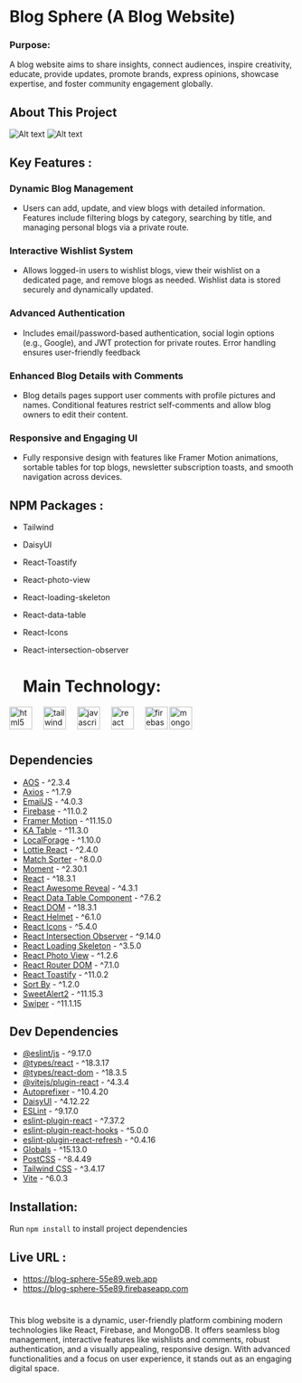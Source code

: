 # Blog Sphere (A Blog Website)

### Purpose:
 A blog website aims to share insights, connect audiences, inspire creativity, educate, provide updates, promote brands, express opinions, showcase expertise, and foster community engagement globally.

## About This Project

![Alt text](https://github.com/abusaleh123/Blog-Sphere/blob/cc24b0e9fdf86740f5af3b20e9a5ec575dead18c/Screenshot%202025-01-08%20121422.png)
![Alt text](https://github.com/abusaleh123/Blog-Sphere/blob/cc24b0e9fdf86740f5af3b20e9a5ec575dead18c/Screenshot%202025-01-08%20121404.png)

## Key Features :

### Dynamic Blog Management
- Users can add, update, and view blogs with detailed information. Features include filtering blogs by category, searching by title, and managing personal blogs via a private route.

### Interactive Wishlist System
- Allows logged-in users to wishlist blogs, view their wishlist on a dedicated page, and remove blogs as needed. Wishlist data is stored securely and dynamically updated.

### Advanced Authentication
- Includes email/password-based authentication, social login options (e.g., Google), and JWT protection for private routes. Error handling ensures user-friendly feedback

### Enhanced Blog Details with Comments
- Blog details pages support user comments with profile pictures and names. Conditional features restrict self-comments and allow blog owners to edit their content.

### Responsive and Engaging UI
- Fully responsive design with features like Framer Motion animations, sortable tables for top blogs, newsletter subscription toasts, and smooth navigation across devices.


## NPM Packages :

- Tailwind
- DaisyUI
- React-Toastify
- React-photo-view
- React-loading-skeleton
- React-data-table
- React-Icons
- React-intersection-observer



  # Main Technology:

<div align="left">
  <img src="https://cdn.jsdelivr.net/gh/devicons/devicon/icons/html5/html5-original.svg" height="40" alt="html5 logo"  />
  <img width="12" />
  <img src="https://cdn.jsdelivr.net/gh/devicons/devicon/icons/tailwindcss/tailwindcss-original-wordmark.svg" height="40" alt="tailwindcss logo"  />
  <img width="12" />
  <img src="https://cdn.jsdelivr.net/gh/devicons/devicon/icons/javascript/javascript-original.svg" height="40" alt="javascript logo"  />
  <img width="12" />
  <img src="https://cdn.jsdelivr.net/gh/devicons/devicon/icons/react/react-original.svg" height="40" alt="react logo"  />
  <img width="12" />
  <img src="https://cdn.jsdelivr.net/gh/devicons/devicon/icons/firebase/firebase-plain.svg" height="40" alt="firebase logo"  />
  <img src="https://cdn.jsdelivr.net/gh/devicons/devicon/icons/mongodb/mongodb-original.svg" height="40" alt="mongodb logo"  />

</div>

#








## Dependencies

- [AOS](https://github.com/michalsnik/aos) - ^2.3.4
- [Axios](https://github.com/axios/axios) - ^1.7.9
- [EmailJS](https://github.com/emailjs-com/emailjs-sdk) - ^4.0.3
- [Firebase](https://github.com/firebase/firebase-js-sdk) - ^11.0.2
- [Framer Motion](https://github.com/framer/motion) - ^11.15.0
- [KA Table](https://github.com/komarovalexander/ka-table) - ^11.3.0
- [LocalForage](https://github.com/localForage/localForage) - ^1.10.0
- [Lottie React](https://github.com/Gamote/lottie-react) - ^2.4.0
- [Match Sorter](https://github.com/kentcdodds/match-sorter) - ^8.0.0
- [Moment](https://github.com/moment/moment) - ^2.30.1
- [React](https://github.com/facebook/react) - ^18.3.1
- [React Awesome Reveal](https://github.com/dennismorello/react-awesome-reveal) - ^4.3.1
- [React Data Table Component](https://github.com/jbetancur/react-data-table-component) - ^7.6.2
- [React DOM](https://github.com/facebook/react) - ^18.3.1
- [React Helmet](https://github.com/nfl/react-helmet) - ^6.1.0
- [React Icons](https://github.com/react-icons/react-icons) - ^5.4.0
- [React Intersection Observer](https://github.com/thebuilder/react-intersection-observer) - ^9.14.0
- [React Loading Skeleton](https://github.com/dvtng/react-loading-skeleton) - ^3.5.0
- [React Photo View](https://github.com/felixrieseberg/React-Photo-View) - ^1.2.6
- [React Router DOM](https://github.com/remix-run/react-router) - ^7.1.0
- [React Toastify](https://github.com/fkhadra/react-toastify) - ^11.0.2
- [Sort By](https://github.com/kvnneff/sort-by) - ^1.2.0
- [SweetAlert2](https://github.com/sweetalert2/sweetalert2) - ^11.15.3
- [Swiper](https://github.com/nolimits4web/swiper) - ^11.1.15





## Dev Dependencies

- [@eslint/js](https://github.com/eslint/js-eslint) - ^9.17.0
- [@types/react](https://github.com/DefinitelyTyped/DefinitelyTyped) - ^18.3.17
- [@types/react-dom](https://github.com/DefinitelyTyped/DefinitelyTyped) - ^18.3.5
- [@vitejs/plugin-react](https://github.com/vitejs/vite) - ^4.3.4
- [Autoprefixer](https://github.com/postcss/autoprefixer) - ^10.4.20
- [DaisyUI](https://github.com/saadeghi/daisyui) - ^4.12.22
- [ESLint](https://github.com/eslint/eslint) - ^9.17.0
- [eslint-plugin-react](https://github.com/jsx-eslint/eslint-plugin-react) - ^7.37.2
- [eslint-plugin-react-hooks](https://github.com/facebook/react) - ^5.0.0
- [eslint-plugin-react-refresh](https://github.com/facebook/react) - ^0.4.16
- [Globals](https://github.com/ljharb/cls) - ^15.13.0
- [PostCSS](https://github.com/postcss/postcss) - ^8.4.49
- [Tailwind CSS](https://github.com/tailwindlabs/tailwindcss) - ^3.4.17
- [Vite](https://github.com/vitejs/vite) - ^6.0.3






## Installation: 

Run ``` npm install ``` to install project dependencies




## Live URL : 
- https://blog-sphere-55e89.web.app
- https://blog-sphere-55e89.firebaseapp.com

#
#

This blog website is a dynamic, user-friendly platform combining modern technologies like React, Firebase, and MongoDB. It offers seamless blog management, interactive features like wishlists and comments, robust authentication, and a visually appealing, responsive design. With advanced functionalities and a focus on user experience, it stands out as an engaging digital space.
